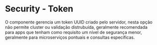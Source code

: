 # Security - Token

O componente gerencia um token UUID criado pelo servidor, nesta opção não permite cluster ou validação distrubuída, geralmente recomendada para apps que tenham como requisito um nível de segurança menor, geralmente para microserviços pontuais e consultas específicas.

